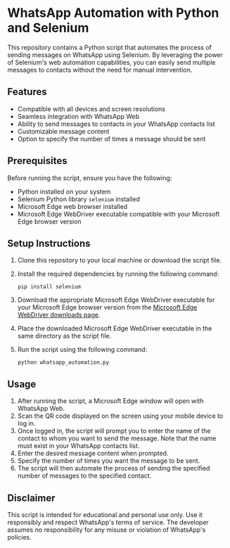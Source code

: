 # WhatsApp Automation with Python and Selenium

This repository contains a Python script that automates the process of sending messages on WhatsApp using Selenium. By leveraging the power of Selenium's web automation capabilities, you can easily send multiple messages to contacts without the need for manual intervention.

## Features

- Compatible with all devices and screen resolutions
- Seamless integration with WhatsApp Web
- Ability to send messages to contacts in your WhatsApp contacts list
- Customizable message content
- Option to specify the number of times a message should be sent

## Prerequisites

Before running the script, ensure you have the following:

- Python installed on your system
- Selenium Python library `selenium` installed
- Microsoft Edge web browser installed
- Microsoft Edge WebDriver executable compatible with your Microsoft Edge browser version

## Setup Instructions

1. Clone this repository to your local machine or download the script file.
2. Install the required dependencies by running the following command:

   ```
   pip install selenium
   ```
3. Download the appropriate Microsoft Edge WebDriver executable for your Microsoft Edge browser version from the [Microsoft Edge WebDriver downloads page](https://developer.microsoft.com/en-us/microsoft-edge/tools/webdriver/).
4. Place the downloaded Microsoft Edge WebDriver executable in the same directory as the script file.
5. Run the script using the following command:

   ```
   python whatsapp_automation.py
   ```

## Usage

1. After running the script, a Microsoft Edge window will open with WhatsApp Web.
2. Scan the QR code displayed on the screen using your mobile device to log in.
3. Once logged in, the script will prompt you to enter the name of the contact to whom you want to send the message. Note that the name must exist in your WhatsApp contacts list.
4. Enter the desired message content when prompted.
5. Specify the number of times you want the message to be sent.
6. The script will then automate the process of sending the specified number of messages to the specified contact.

## Disclaimer

This script is intended for educational and personal use only. Use it responsibly and respect WhatsApp's terms of service. The developer assumes no responsibility for any misuse or violation of WhatsApp's policies.
